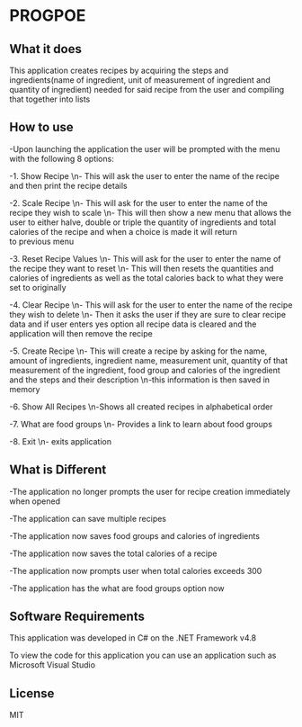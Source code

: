 # PROGPOE
## What it does
This application creates recipes by acquiring the steps and ingredients(name of ingredient, unit of measurement of ingredient and quantity of ingredient) needed for said recipe from the user and compiling that together into lists

## How to use
-Upon launching the application the user will be prompted with the menu with the following 8 options:

  -1. Show Recipe
      \n- This will ask the user to enter the name of the recipe and then print the recipe details
      
  -2. Scale Recipe
      \n- This will ask for the user to enter the name of the recipe they wish to scale 
      \n- This will then show a new menu that allows the user to either halve, double or triple the quantity of ingredients and total calories of the recipe and when a choice is made it will return  
        to previous menu
        
  -3. Reset Recipe Values
      \n- This will ask for the user to enter the name of the recipe they want to reset
      \n- This will then resets the quantities and calories of ingredients as well as the total calories back to what they were set to originally 
  
  -4. Clear Recipe
      \n- This will ask for the user to enter the name of the recipe they wish to delete
      \n- Then it asks the user if they are sure to clear recipe data and if user enters yes option all recipe data is cleared and the application will then remove the recipe
      
  -5. Create Recipe
      \n- This will create a recipe by asking for the name, amount of ingredients, ingredient name, measurement unit, quantity of that measurement of the ingredient, food group and calories of the ingredient and the steps and their description
      \n-this information is then saved in memory
      
  -6. Show All Recipes
      \n-Shows all created recipes in alphabetical order
  
  -7. What are food groups
      \n- Provides a link to learn about food groups
      
  -8. Exit
      \n- exits application
      
## What is Different

-The application no longer prompts the user for recipe creation immediately when opened

-The application can save multiple recipes

-The application now saves food groups and calories of ingredients

-The application now saves the total calories of a recipe

-The application now prompts user when total calories exceeds 300

-The application has the what are food groups option now

      
## Software Requirements

This application was developed in C# on the .NET Framework v4.8

To view the code for this application you can use an application such as Microsoft Visual Studio

## License
MIT


